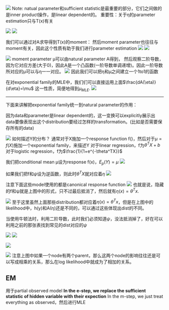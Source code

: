 ![](Pasted%20image%2020210525174708.png)
Note:
natual parameter和sufficient statistic是最重要的部分，它们之间做的是inner product操作，是linear dependent的。
重要性：关于η的parameter estimation只与T(x)有关

![](Pasted%20image%2020210526131848.png)
![](Pasted%20image%2020210526131925.png)

我们可以通过对A求导得到T(x)的moment：
然后moment parameter也往往与moment有关，因此这个性质有助于我们进行parameter estimation
![](Pasted%20image%2020210526132014.png)
![](Pasted%20image%2020210526132028.png)

![](Pasted%20image%2020210526132342.png)
moment parameter μ可以由natural parameter A得到，
然后观察二阶导数，因为它对应方差(大于0)，因此A是一个凸函数(一阶导数单调递增)。因此一阶导数所对应的μ可以与η一一对应。
![](Pasted%20image%2020210526132555.png)
因此我们可以把η和μ之间建立一个1to1的函数

在对exponential family的MLE中，我们们可以直接运用上面$\frac{dA(\eta)}{d\eta}=\mu$ 这一性质，简便地得到$\mu_{MLE}$.
![](Pasted%20image%2020210526133205.png)

***
下面来讲解把exponential family统一到natural parameter的作用：

因为data和parameter是linear dependent的，这一变换可以explicitly展示出data要像表现出这个distribution要经过怎样的transformation。(比如是否需要保存所有的data)


![](Pasted%20image%2020210526135806.png)
如何描述Y的分布？
通常对于X施加一个response function f()，然后对于$\mu=f(X)$施加一个exponential family，来描述Y
对于linear regression，f为$\theta^TX+b$
对于logistic regression，f为$\frac{1}{1+e^{-\theta^TX}}$

我们把conditional mean μ设为response f(x)，$E_p(Y)=\mu$
![](Pasted%20image%2020210526141403.png)

如果我们把f和$\psi$设为逆函数，则此时$\theta^TX$就对应着$\eta$
![](Pasted%20image%2020210526141551.png)

注意下面这些model使用的都是canonical response function
![](Pasted%20image%2020210526141636.png)
也就是说，隐藏的f和ψ就是上图中的形式，只不过最后抵消了，然后就有$\eta(x)=\theta^Tx$.

![](Pasted%20image%2020210526143357.png)
至于这里虽然上面那些distribution都对应着$\eta(x)=\theta^Tx$，但是在上图中的likelihood中，h(y)和A(η)还是不同的，可以通过这些体现出dist的不同。

当使用牛顿法时，利用二阶导数，此时我们必须知道$\psi$，没法抵消掉了，好在可以利用之前的那张表找到常见的dist对应的$\psi$

![](Pasted%20image%2020210526144227.png)
![](Pasted%20image%2020210526144239.png)


![](Pasted%20image%2020210526144741.png)

![](Pasted%20image%2020210526144832.png)
注意上图中如果一个node有两个parent，那么这两个node的影响往往还是可以写成相乘的关系，那么在log likelihood中就成为了相加的关系。

## EM

用于partial observed model
**In the e-step, we replace the sufficient statistic of hidden variable with their expection**
In the m-step, we just treat everything as observed，然后进行MLE

